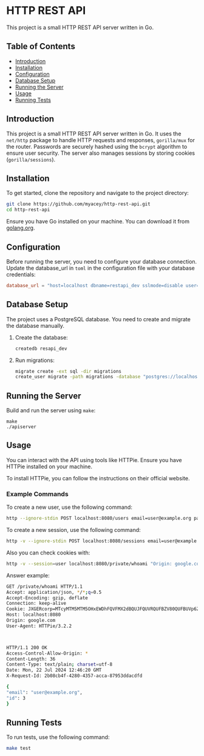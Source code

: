 # HTTP REST API

This project is a small HTTP REST API server written in Go.

## Table of Contents

- [Introduction](#introduction)
- [Installation](#installation)
- [Configuration](#configuration)
- [Database Setup](#database-setup)
- [Running the Server](#running-the-server)
- [Usage](#usage)
- [Running Tests](#running-tests)

## Introduction

This project is a small HTTP REST API server written in Go. It uses the `net/http` package to handle HTTP requests and responses, `gorilla/mux` for the router. Passwords are securely hashed using the `bcrypt` algorithm to ensure user security. The server also manages sessions by storing cookies (`gorilla/sessions`).

## Installation

To get started, clone the repository and navigate to the project directory:


``` sh
git clone https://github.com/myacey/http-rest-api.git 
cd http-rest-api
```
Ensure you have Go installed on your machine. You can download it from [golang.org](https://golang.org/dl/).

## Configuration
Before running the server, you need to configure your database connection. Update the database_url in `toml` in the configuration file with your database credentials:
``` toml
database_url = "host=localhost dbname=restapi_dev sslmode=disable user=<your_name> password=<your_password>"
```

## Database Setup

The project uses a PostgreSQL database. You need to create and migrate the database manually.

1. Create the database:
	``` sh
	createdb resapi_dev
	```
    
2. Run migrations:
	``` sh
	migrate create -ext sql -dir migrations 
	create_user migrate -path migrations -database "postgres://localhost/resapi_dev?sslmode=disable" up 
	```
## Running the Server

Build and run the server using `make`:
```
make
./apiserver
```

## Usage
You can interact with the API using tools like HTTPie. Ensure you have HTTPie installed on your machine.

To install HTTPie, you can follow the instructions on their official website.

### Example Commands
To create a new user, use the following command:
``` sh
http --ignore-stdin POST localhost:8080/users email=user@example.org password=password
```

To create a new session, use the following command:
``` sh
http -v --ignore-stdin POST localhost:8080/sessions email=user@example.org password=password
```

Also you can check cookies with:
``` sh
http -v --session=user localhost:8080/private/whoami "Origin: google.com"
```
Answer example:
``` sh
GET /private/whoami HTTP/1.1
Accept: application/json, */*;q=0.5
Accept-Encoding: gzip, deflate
Connection: keep-alive
Cookie: JXGERcorp=MTcyMTM5MTM5OHxEWDhFQVFMX2dBQUJFQUVRQUFBZV80QUFBUVp6ZEhKcGJtY01DUUFIZFhObGNsOXBaQU5wYm5RRUFnQUd8mjrhdl_KG6grAccQiEdJMnaovyqrgrK5-AJIJLuTBSo=
Host: localhost:8080
Origin: google.com
User-Agent: HTTPie/3.2.2



HTTP/1.1 200 OK
Access-Control-Allow-Origin: *
Content-Length: 36
Content-Type: text/plain; charset=utf-8
Date: Mon, 22 Jul 2024 12:46:20 GMT
X-Request-Id: 2b08cb4f-4280-4357-acca-87953ddacdfd

{
"email": "user@example.org",
"id": 3
}
```

## Running Tests

To run tests, use the following command:
``` sh
make test
```
